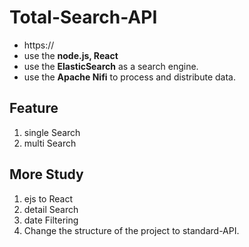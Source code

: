 # Total-Search-API
* https://
* use the **node.js, React**
* use the **ElasticSearch** as a search engine.
* use the **Apache Nifi** to process and distribute data.

## Feature
1. single Search
2. multi Search

## More Study
1. ejs to React
2. detail Search
3. date Filtering
4. Change the structure of the project to standard-API.